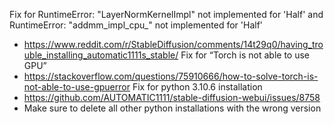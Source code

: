 Fix for RuntimeError: "LayerNormKernelImpl" not implemented for 'Half' and RuntimeError: "addmm_impl_cpu_" not implemented for 'Half'
-	https://www.reddit.com/r/StableDiffusion/comments/14t29q0/having_trouble_installing_automatic1111s_stable/
Fix for “Torch is not able to use GPU”
-	https://stackoverflow.com/questions/75910666/how-to-solve-torch-is-not-able-to-use-gpuerror
Fix for python 3.10.6 installation
-	https://github.com/AUTOMATIC1111/stable-diffusion-webui/issues/8758
-	Make sure to delete all other python installations with the wrong version
